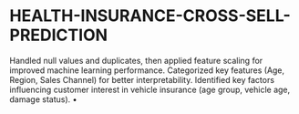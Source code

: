 # HEALTH-INSURANCE-CROSS-SELL-PREDICTION
Handled null values and duplicates, then applied feature scaling for improved machine learning performance. Categorized key features (Age, Region, Sales Channel) for better interpretability. Identified key factors influencing customer interest in vehicle insurance (age group, vehicle age, damage status). •
